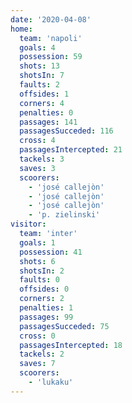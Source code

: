 ```yaml
---
date: '2020-04-08'
home:
  team: 'napoli'
  goals: 4
  possession: 59
  shots: 13
  shotsIn: 7
  faults: 2
  offsides: 1
  corners: 4
  penalties: 0
  passages: 141
  passagesSucceded: 116
  cross: 4
  passagesIntercepted: 21
  tackels: 3
  saves: 3
  scoorers:
    - 'josé callejòn'
    - 'josé callejòn'
    - 'josé callejòn'
    - 'p. zielinski'
visitor:
  team: 'inter'
  goals: 1
  possession: 41
  shots: 6
  shotsIn: 2
  faults: 0
  offsides: 0
  corners: 2
  penalties: 1
  passages: 99
  passagesSucceded: 75
  cross: 0
  passagesIntercepted: 18
  tackels: 2
  saves: 7
  scoorers:
    - 'lukaku'
---
```

